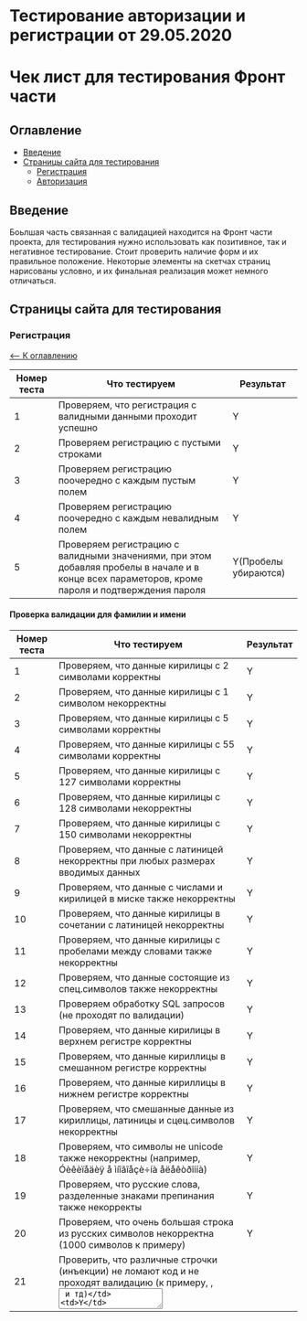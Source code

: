 # Тестирование авторизации и регистрации от 29.05.2020
# Чек лист для тестирования Фронт части 
## Оглавление <a name="Table_of_contents">
* [Введение](#Introduction)
* [Страницы сайта для тестирования](#Pages)  
    * [Регистрация](#Registration)
    * [Авторизация](#Authorization)
    
## Введение <a name="Introduction">
Боьлшая часть связанная с валидацией находится на Фронт части проекта, для тестирования нужно использовать как позитивное, так и
негативное тестирование. Стоит проверить наличие форм и их правильное положение. Некоторые элементы на скетчах страниц нарисованы 
условно, и их финальная реализация может немного отличаться. 


## Страницы сайта для тестирования <a name="Pages">

### Регистрация <a name="Registration">  
[<-- К оглавлению](#Table_of_contents)

| Номер теста | Что тестируем                                                | Результат |
| ----------- | ------------------------------------------------------------ | --------- |
| 1           | Проверяем, что регистрация с валидными данными проходит успешно |   Y       |
| 2           | Проверяем регистрацию с пустыми строками                     |      Y    |
| 3           | Проверяем регистрацию поочередно с каждым пустым полем       |      Y    |
| 4           | Проверяем регистрацию поочередно с каждым невалидным полем   |      Y    |
| 5           | Проверяем регистрацию с валидными значениями, при этом добавляя пробелы в начале и в конце всех параметоров, кроме пароля и подтверждения пароля |  Y(Пробелы убираются)

#### Проверка валидации для фамилии и имени

| Номер теста | Что тестируем                                                | Результат |
| ----------- | ------------------------------------------------------------ | --------- |
| 1           | Проверяем, что данные кирилицы с 2 символами корректны       |    Y      |
| 2           | Проверяем, что данные кирилицы с 1 символом некорректны      |    Y      |
| 3           | Проверяем, что данные кирилицы с 5 символами корректны       |    Y      |
| 4           | Проверяем, что данные кирилицы с 55 символами корректны      |    Y      |
| 5           | Проверяем, что данные кирилицы с 127 символами корректны     |    Y      |
| 6           | Проверяем, что данные кирилицы с 128 символами некорректны   |    Y      |
| 7           | Проверяем, что данные кирилицы с 150 символами некорректны   |    Y      |
| 8           | Проверяем, что данные с латиницей некорректны при любых размерах вводимых данных |    Y      |
| 9           | Проверяем, что данные с числами и кирилицей в миске также некорректны |    Y      |
| 10          | Проверяем, что данные кирилицы в сочетании с латиницей некорректны |      Y    |
| 11          | Проверяем, что данные кирилицы с пробелами между словами также некорректны |   Y       |
| 12          | Проверяем, что данные состоящие из спец.символов также некорректны |    Y      |
| 13          | Проверяем обработку SQL запросов (не проходят по валидации)  |     Y     |
| 14          | Проверяем, что данные кирилицы в верхнем регистре корректны  |     Y     |
| 15          | Проверяем, что данные кириллицы  в смешанном регистре корректны |    Y      |
| 16          | Проверяем, что данные кириллицы в нижнем регистре корректны  |    Y      |
| 17          | Проверяем, что смешанные данные из кириллицы, латиницы и сцец.символов некорректны |    Y      |
| 18          | Проверяем, что символы не unicode также некорректны (например, Óèêèïåäèÿ å ìíîãîåçè÷íà åëåêòðîííà) |   Y       |
| 19          | Проверяем, что русские слова, разделенные знаками препинания также некорректы |     Y     |
| 20          | Проверяем, что очень большая строка из русских символов некорректна (1000 символов к примеру) |    Y      |
| 21          | Проверить, что различные строчки (инъекции) не ломают код и не проходят валидацию (к примеру, <script>alert("xss!")</script> , <textarea /> и тд) |     Y     |


#### Проверка валидации для пароля

| Номер теста | Что тестируем                                                | Результат |
| ----------- | ------------------------------------------------------------ | --------- |
| 1           | Проверяем, что данные латиницы с одной заглавной буквой и одной строчной буквой, цифрами и символами "!@#$%^&*", состоящий из 8 символов, корректный |         Y  |
| 2           | Проверяем, что данные латиницы с одной заглавной буквой и одной строчной буквой, цифрами и символами "!@#$%^&*", состоящий из 9 символов, корректный |     Y      |
| 3           | Проверяем, что данные латиницы с одной заглавной буквой и одной строчной буквой, цифрами и символами "!@#$%^&*", состоящий из 7 символов, некорректный |     Y      |
| 4           | Проверяем, что данные латиницы с одной заглавной буквой и одной строчной буквой, цифрами и символами "!@#$%^&*", состоящий из 3 символов,  некорректный |    Y       |
| 5           | Проверяем, что данные латиницы с одной заглавной буквой и одной строчной буквой, цифрами и символами "!@#$%^&*", состоящий из 55 символов, корректный |     Y      |
| 6           | Проверяем, что данные латиницы с одной заглавной буквой и одной строчной буквой, цифрами и символами "!@#$%^&*", состоящий из 127 символов, корректный |    Y       |
| 7           | Проверяем, что данные латиницы с одной заглавной буквой и одной строчной буквой, цифрами и символами "!@#$%^&*", состоящий из 128 символов, некорректный |        Y   |
| 8           | Проверяем, что сочетание только букв, или только цифр, или только спец.символов - некорректное |       Y    |
| 9           | Проверяем, что сочетание букв в только в нижнем регистре и цифр некорректно |      Y     |
| 10          | Проверяем, что сочетание букв в только в верхнем регистре и цифр некорректно |     Y      |
| 11          | Проверяем, что сочетание букв в верхнем и нижнем регистре, цифр корректно при вазмере от 8 до 127 символов (без спец.символов) |      Y     |
| 12          | Проверяем, что сочетание только букв в разных регистрах некорректно |   Y        |
| 13          | Проверяем, что очень большая строка (1000 разных символов) некорректна |  Y         |
| 14          | Проверяем, что символы не unicode также некорректны (например, Óèêèïåäèÿ å ìíîãîåçè÷íà åëåêòðîííà) |           |Y
| 15          | Проверяем, что валидный пароль, разделенный знаками препинания или пробела невалидный |      Y     |
| 16          | Проверить, что различные строчки (инъекции) не ломают код и не проходят валидацию (к примеру, <script>alert("xss!")</script> , <textarea /> и тд) |    Y       |
| 17          | Проверяем, что одинаковые данные в пароле и подтверждении пароля положительно подтверждаются валидацией |     Y     |
| 18          | Проверяем, что одинакразные данные в пароле и подтверждении пароля отрицательно подтверждаются валидацией  |     Y     |

ЗАМЕЧАНИЯ к главе:
* Под валидными данными cледует поимать:
   * Email может содержать (A-z), арабских цифр (0-9), символ @ и точки (не более одной подряд). Максимальная длина email - 95 символов. Длина логина минимум - 6 символов, максимум - 30. Должен содержать специальный символ "@", который отделяет имя пользователя почтовой системы от доменного имени; Не должен содержать пробелов. После символа "@" должна быть как минимум одна "."; Email не может содержать 2 точки подряд; После последней точки наличие цифр не допускается; Между последней точкой и символом "@" должно быть не менее одного символов. Справа от "@" должно быть не менее 3-х и не более 64 символов.
   * Пароль может содержать (A-z), арабских цифр (0-9) набор допустимых специальных символов: !@#$%^&* пароль должен содержать как минимум 1 букву в lowercase, 1 букву в uppercase и 1 цифру, наличие специальных символов не обязательно min 8 символов, максимум 127
* Под словом "символ" (во всех падежах и любом числе) подразумеваются символы A-z, арабские цифры 0-9, ".", если далее не поясняется какие именно символы.
* Когда описывается часть данных, подразумевается, что остальные части являются валидными (Когда говорится, что логин Email имеет
6 символов, то пароль и остальная часть Email является валидными и сам логин состоит из валидных символов).

#### Поле "Email"

| Номер теста | Что тестируем                                                | Статус |
| ----------- | ------------------------------------------------------------ | ------ |
| aute1       | Принимает Email  с 6 символами в логине                      |   Y     |
| aute2       | Принимает Email  с 10 символами в логине                     |   Y     |
| aute3       | Принимает Email  с 30 символами в логине                     |   Y     |
| aute4       | Не принимает Email  с 5 символами в логине                   |    Y    |
| aute5       | Не принимает Email  с 0 символами в логине                   |    Y    |
| aute6       | Не принимает Email  с 31 символом в логине                   |    Y    |
| aute7       | Принимает Email с одним знаком "@"                           |    Y    |
| aute8       | Не принимает Email без знака "@"                             |    Y    |
| aute9       | Не принимает Email с 2 или более знаками "@"                 |    Y    |
| aute10      | Принимает Email  с 9 символами в доменном имени              |    Y    |
| aute11      | Принимает Email  с 64 символами в доменном имени             |    Y    |
| aute12      | Принимает Email  с 4 символами в доменном имени              |   Y     |
| aute13      | Не принимает Email  с 3 символами в доменном имени           |   Y     |
| aute14      | Не принимает Email  с 65 символами в доменном имени          |     Y   |
| aute15      | Принимает Email  с точкой идущими подряд                     |      Y  |
| aute16      | Не принимает Email  с двумя точками идущими подряд           |     Y   |
| aute17      | Принимает Email содержащий символы A-z, арабские цифры (0-9), "@", "." |     Y   |
| aute18      | Не принимает Email если есть символы кроме  A-z, арабских цифр (0-9), "@", "." |      Y  |
| aute19      | Не принимает Email  если в нём пробелы                       |     Y   |
| aute20      | Принимает Email если после символа "@" следует хотя бы одна точка |    Y    |
| aute21      | Не принимает Email если после символа "@" нет точки          |      Y  |
| aute22      | Принимает  Email если после последней точки встречается 3 символа A-z |    Y    |
| aute23      | Принимает  Email если после последней точки встречается 1 символа A-z |     Y   |
| aute24      | Принимает  Email если после последней точки встречается 62 символа A-z |    Y    |
| aute25      | Не принимает  Email если после последней точки встречается 63 символа A-z |   Y     |
| aute26      | Не принимает  Email если после последней точки не  встречается  символов |   Y     |
| aute27      | Принимает  Email если Между последней точкой и символом "@" есть 1 символ |    Y    |
| aute28      | Принимает  Email если Между последней точкой и символом "@" есть 2 символа |   Y     |
| aute29      | Принимает  Email если Между последней точкой и символом "@" есть 2 символа |   Y     |
| aute30      | Не принимает  Email если Между последней точкой и символом "@" есть 62 символа |  Y      |
| aute31      | Не проходят по полю Email XSS атаки по типу: "<script>alert("cookie: "+document.cookie)</script>" |    Y    |
| aute32      | Не проходят по полю Email SQL-инъекции по типу: ' " or ""=" '              |    Y    |

### Авторизация <a name="Authorization">
[<-- К оглавлению](#Table_of_contents)

ЗАМЕЧАНИЯ к главе:
* Под валидными данными cледует поимать:
   * Email может содержать (A-z), арабских цифр (0-9), символ @ и точки (не более одной подряд). Максимальная длина email - 95 символов. Длина логина минимум - 6 символов, максимум - 30. Должен содержать специальный символ "@", который отделяет имя пользователя почтовой системы от доменного имени; Не должен содержать пробелов. После символа "@" должна быть как минимум одна "."; Email не может содержать 2 точки подряд; После последней точки наличие цифр не допускается; Между последней точкой и символом "@" должно быть не менее одного символов. Справа от "@" должно быть не менее 3-х и не более 64 символов.
   * Пароль может содержать (A-z), арабских цифр (0-9) набор допустимых специальных символов: !@#$%^&* пароль должен содержать как минимум 1 букву в lowercase, 1 букву в uppercase и 1 цифру, наличие специальных символов не обязательно min 8 символов, максимум 127
* Под словом "символ" (во всех падежах и любом числе) подразумеваются символы A-z, арабские цифры 0-9, ".", если далее не поясняется какие именно символы.
* Когда описывается часть данных, подразумевается, что остальные части являются валидными (Когда говорится, что логин Email имеет
6 символов, то пароль и остальная часть Email является валидными и сам логин состоит из валидных символов).

#### Общее 

| Номер теста | Что тестируем                                                | Статус |
| ----------- | ------------------------------------------------------------ | ------ |
| aut1        | Наличие меню навигации                                       | Y      |
| aut2        | Наличие интерактивного поля для ввода Email                  | Y      |
| aut3        | Наличие интерактивного поля для ввода пароля                 | Y      |
| aut4        | Наличие кнопки "Войти"                                       | Y      |
| aut5        | Наличие ссылки для регистрации аккаунта                      | Y      |
| aut6        | Успех при входе с валидными данными                          | Y      |

#### Поле "Email"

| Номер теста | Что тестируем                                                | Статус |
| ----------- | ------------------------------------------------------------ | ------ |
| aute1       | Принимает Email  с 6 символами в логине                      |  Y     |
| aute2       | Принимает Email  с 10 символами в логине                     |  Y     |
| aute3       | Принимает Email  с 30 символами в логине                     |  Y     |
| aute4       | Не принимает Email  с 5 символами в логине                   |  Y     |
| aute5       | Не принимает Email  с 0 символами в логине                   |  Y     |
| aute6       | Не принимает Email  с 31 символом в логине                   |  Y     |
| aute7       | Принимает Email с одним знаком "@"                           |  Y     |
| aute8       | Не принимает Email без знака "@"                             |  Y     |
| aute9       | Не принимает Email с 2 или более знаками "@"                 |  Y     |
| aute10      | Принимает Email  с 9 символами в доменном имени              |  Y     |
| aute11      | Принимает Email  с 64 символами в доменном имени             |  Y     |
| aute12      | Принимает Email  с 4 символами в доменном имени              |  Y     |
| aute13      | Не принимает Email  с 3 символами в доменном имени           |  Y     |
| aute14      | Не принимает Email  с 65 символами в доменном имени          |  Y     |
| aute15      | Принимает Email  с точкой идущими подряд                     |  Y     |
| aute16      | Не принимает Email  с двумя точками идущими подряд           |  Y     |
| aute17      | Принимает Email содержащий символы A-z, арабские цифры (0-9), "@", "." |  Y     |
| aute18      | Не принимает Email если есть символы кроме  A-z, арабских цифр (0-9), "@", "." |   Y    |
| aute19      | Не принимает Email  если в нём пробелы                       |   Y    |
| aute20      | Принимает Email если после символа "@" следует хотя бы одна точка |    Y   |
| aute21      | Не принимает Email если после символа "@" нет точки          |    Y   |
| aute22      | Принимает  Email если после последней точки встречается 3 символа A-z | Y      |
| aute23      | Принимает  Email если после последней точки встречается 1 символа A-z | Y      |
| aute24      | Принимает  Email если после последней точки встречается 62 символа A-z |    Y   |
| aute25      | Не принимает  Email если после последней точки встречается 63 символа A-z |   Y    |
| aute26      | Не принимает  Email если после последней точки не  встречается  символов |  Y     |
| aute27      | Принимает  Email если Между последней точкой и символом "@" есть 1 символ |  Y     |
| aute28      | Принимает  Email если Между последней точкой и символом "@" есть 2 символа |  Y     |
| aute29      | Принимает  Email если Между последней точкой и символом "@" есть 2 символа |   Y    |
| aute30      | Не принимает  Email если Между последней точкой и символом "@" есть 62 символа |    Y    |
| aute31      | Не проходят по полю Email XSS атаки по типу: "<script>alert("cookie: "+document.cookie)</script>" |  Y     |
| aute32      | Не проходят по полю Email SQL-инъекции по типу: ' " or ""=" '              |  Y     |



#### Проверка валидации для пароля

| Номер теста | Что тестируем                                                | Результат |
| ----------- | ------------------------------------------------------------ | --------- |
| 1           | Проверяем, что данные латиницы с одной заглавной буквой и одной строчной буквой, цифрами и символами "!@#$%^&*", состоящий из 8 символов, корректный |     Y      |
| 2           | Проверяем, что данные латиницы с одной заглавной буквой и одной строчной буквой, цифрами и символами "!@#$%^&*", состоящий из 9 символов, корректный |      Y     |
| 3           | Проверяем, что данные латиницы с одной заглавной буквой и одной строчной буквой, цифрами и символами "!@#$%^&*", состоящий из 7 символов, некорректный |    Y       |
| 4           | Проверяем, что данные латиницы с одной заглавной буквой и одной строчной буквой, цифрами и символами "!@#$%^&*", состоящий из 3 символов,  некорректный |     Y      |
| 5           | Проверяем, что данные латиницы с одной заглавной буквой и одной строчной буквой, цифрами и символами "!@#$%^&*", состоящий из 55 символов, корректный |       Y    |
| 6           | Проверяем, что данные латиницы с одной заглавной буквой и одной строчной буквой, цифрами и символами "!@#$%^&*", состоящий из 127 символов, корректный |      Y     |
| 7           | Проверяем, что данные латиницы с одной заглавной буквой и одной строчной буквой, цифрами и символами "!@#$%^&*", состоящий из 128 символов, некорректный |    Y       |
| 8           | Проверяем, что сочетание только букв, или только цифр, или только спец.символов - некорректное |       Y    |
| 9           | Проверяем, что сочетание букв в только в нижнем регистре и цифр некорректно |       Y    |
| 10          | Проверяем, что сочетание букв в только в верхнем регистре и цифр некорректно |     Y      |
| 11          | Проверяем, что сочетание букв в верхнем и нижнем регистре, цифр корректно при вазмере от 8 до 127 символов (без спец.символов) |      Y     |
| 12          | Проверяем, что сочетание только букв в разных регистрах некорректно |    Y       |
| 13          | Проверяем, что очень большая строка (1000 разных символов) некорректна |   Y        |
| 14          | Проверяем, что символы не unicode также некорректны (например, Óèêèïåäèÿ å ìíîãîåçè÷íà åëåêòðîííà) |     Y      |
| 15          | Проверяем, что валидный пароль, разделенный знаками препинания или пробела невалидный |       Y    |
| 16          | Проверить, что различные строчки (инъекции) не ломают код и не проходят валидацию (к примеру, <script>alert("xss!")</script> , <textarea /> и тд) |       Y    |
| 17          | Проверяем, что одинаковые данные в пароле и подтверждении пароля положительно подтверждаются валидацией |     Y     |
| 18          | Проверяем, что одинакразные данные в пароле и подтверждении пароля отрицательно подтверждаются валидацией  |     Y     |




